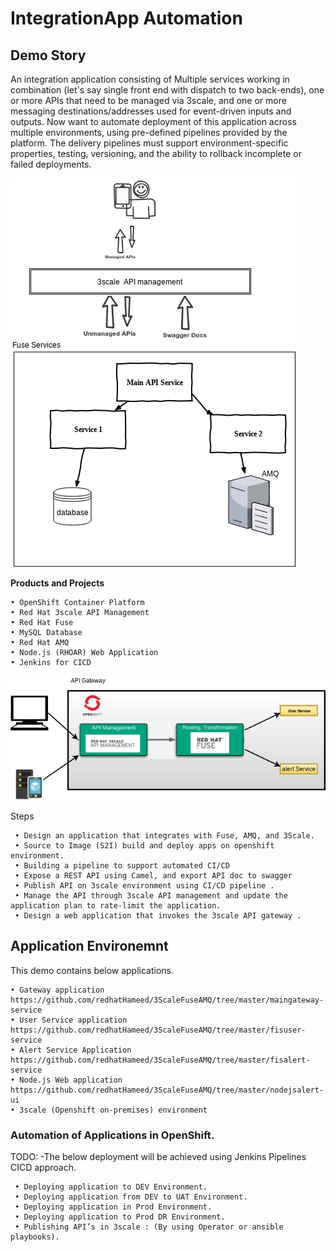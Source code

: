 # IntegrationApp Automation


## Demo Story

An integration application consisting of Multiple services working in combination (let's say single front end with dispatch to two back-ends), one or more APIs that need to be managed via 3scale, and one or more messaging destinations/addresses used for event-driven inputs and outputs. Now want to automate deployment of this application across multiple environments, using pre-defined pipelines provided by the platform. The delivery pipelines must support environment-specific properties, testing, versioning, and the ability to rollback incomplete or failed deployments.

![alt text](images/outline.png "outline")




**Products and Projects**

    • OpenShift Container Platform
    • Red Hat 3scale API Management
    • Red Hat Fuse
    • MySQL Database
    • Red Hat AMQ
    • Node.js (RHOAR) Web Application
    • Jenkins for CICD


![alt text](images/image2.png "outline 2")



 Steps
 
     • Design an application that integrates with Fuse, AMQ, and 3Scale.
     • Source to Image (S2I) build and deploy apps on openshift environment.
     • Building a pipeline to support automated CI/CD
     • Expose a REST API using Camel, and export API doc to swagger
     • Publish API on 3scale environment using CI/CD pipeline .
     • Manage the API through 3scale API management and update the application plan to rate-limit the application.
     • Design a web application that invokes the 3scale API gateway .

## Application Environemnt

This demo contains below applications.

    • Gateway application https://github.com/redhatHameed/3ScaleFuseAMQ/tree/master/maingateway-service 
    • User Service application https://github.com/redhatHameed/3ScaleFuseAMQ/tree/master/fisuser-service
    • Alert Service Application https://github.com/redhatHameed/3ScaleFuseAMQ/tree/master/fisalert-service
    • Node.js Web application https://github.com/redhatHameed/3ScaleFuseAMQ/tree/master/nodejsalert-ui
    • 3scale (Openshift on-premises) environment

### Automation of Applications in OpenShift.

TODO: -The below deployment will be achieved using Jenkins Pipelines CICD approach.

     • Deploying application to DEV Environment.
     • Deploying application from DEV to UAT Environment. 	 	
     • Deploying application in Prod Environment.
     • Deploying application to Prod DR Environment.
     • Publishing API’s in 3scale : (By using Operator or ansible playbooks).



